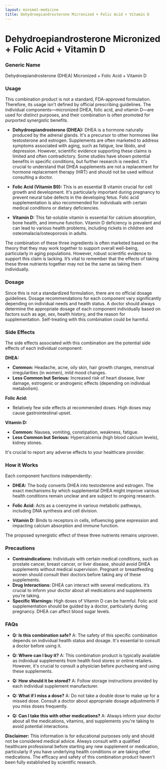 ```yaml
---
layout: minimal-medicine
title: Dehydroepiandrosterone Micronized + Folic Acid + Vitamin D
---
```


# Dehydroepiandrosterone Micronized + Folic Acid + Vitamin D
### Generic Name
Dehydroepiandrosterone (DHEA) Micronized + Folic Acid + Vitamin D


### Usage

This combination product is not a standard, FDA-approved formulation.  Therefore, its usage isn't defined by official prescribing guidelines.  The individual components—micronized DHEA, folic acid, and vitamin D—are used for distinct purposes, and their combination is often promoted for purported synergistic benefits.

* **Dehydroepiandrosterone (DHEA):**  DHEA is a hormone naturally produced by the adrenal glands.  It's a precursor to other hormones like testosterone and estrogen.  Supplements are often marketed to address symptoms associated with aging, such as fatigue, low libido, and depression.  However,  scientific evidence supporting these claims is limited and often contradictory.  Some studies have shown potential benefits in specific conditions, but further research is needed. It's crucial to understand that DHEA supplements are not a replacement for hormone replacement therapy (HRT) and should not be used without consulting a doctor.


* **Folic Acid (Vitamin B9):**  This is an essential B vitamin crucial for cell growth and development. It's particularly important during pregnancy to prevent neural tube defects in the developing fetus. Folic acid supplementation is also recommended for individuals with certain medical conditions or dietary deficiencies.


* **Vitamin D:**  This fat-soluble vitamin is essential for calcium absorption, bone health, and immune function. Vitamin D deficiency is prevalent and can lead to various health problems, including rickets in children and osteomalacia/osteoporosis in adults.


The combination of these three ingredients is often marketed based on the theory that they may work together to support overall well-being, particularly in aging populations. However, robust scientific evidence to support this claim is lacking.  It’s vital to remember that the effects of taking these three nutrients together may not be the same as taking them individually.


### Dosage

Since this is not a standardized formulation, there are no official dosage guidelines.  Dosage recommendations for each component vary significantly depending on individual needs and health status. A doctor should always determine the appropriate dosage of each component individually based on factors such as age, sex, health history, and the reason for supplementation.  Self-treating with this combination could be harmful.


### Side Effects

The side effects associated with this combination are the potential side effects of each individual component:

**DHEA:**

* **Common:** Headache, acne, oily skin, hair growth changes, menstrual irregularities (in women), mild mood changes.
* **Less Common but Serious:** Increased risk of heart disease, liver damage, estrogenic or androgenic effects (depending on individual metabolism).


**Folic Acid:**

* Relatively few side effects at recommended doses.  High doses may cause gastrointestinal upset.


**Vitamin D:**

* **Common:** Nausea, vomiting, constipation, weakness, fatigue.
* **Less Common but Serious:**  Hypercalcemia (high blood calcium levels), kidney stones.


It's crucial to report any adverse effects to your healthcare provider.

### How it Works

Each component functions independently:

* **DHEA:**  The body converts DHEA into testosterone and estrogen.  The exact mechanisms by which supplemental DHEA might improve various health conditions remain unclear and are subject to ongoing research.


* **Folic Acid:**  Acts as a coenzyme in various metabolic pathways, including DNA synthesis and cell division.


* **Vitamin D:**  Binds to receptors in cells, influencing gene expression and impacting calcium absorption and immune function.


The proposed synergistic effect of these three nutrients remains unproven.

### Precautions

* **Contraindications:**  Individuals with certain medical conditions, such as prostate cancer, breast cancer, or liver disease, should avoid DHEA supplements without medical supervision.  Pregnant or breastfeeding women should consult their doctors before taking any of these supplements.
* **Drug Interactions:** DHEA can interact with several medications.  It’s crucial to inform your doctor about all medications and supplements you’re taking.
* **Specific Warnings:**  High doses of Vitamin D can be harmful.  Folic acid supplementation should be guided by a doctor, particularly during pregnancy.  DHEA can affect blood sugar levels.


### FAQs

* **Q: Is this combination safe?** A: The safety of this specific combination depends on individual health status and dosage.  It's essential to consult a doctor before using it.

* **Q:  Where can I buy it?** A:  This combination product is typically available as individual supplements from health food stores or online retailers.  However, it's crucial to consult a physician before purchasing and using these supplements.

* **Q: How should it be stored?** A: Follow storage instructions provided by each individual supplement manufacturer.

* **Q:  What if I miss a dose?** A: Do not take a double dose to make up for a missed dose. Consult a doctor about appropriate dosage adjustments if you miss doses frequently.

* **Q: Can I take this with other medications?** A: Always inform your doctor about all the medications, vitamins, and supplements you're taking to avoid potential interactions.

**Disclaimer:** This information is for educational purposes only and should not be considered medical advice. Always consult with a qualified healthcare professional before starting any new supplement or medication, particularly if you have underlying health conditions or are taking other medications. The efficacy and safety of this combination product haven't been fully established by scientific research.
